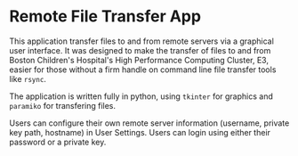 # Remote File Transfer App 
This application transfer files to and from remote servers via a graphical user interface. It was designed to make the transfer of files to and from Boston Children's Hospital's High Performance Computing Cluster, E3, easier for those without a firm handle on command line file transfer tools like `rsync`.

The application is written fully in python, using `tkinter` for graphics and `paramiko` for transfering files. 

Users can configure their own remote server information (username, private key path, hostname) in User Settings. Users can login using either their password or a private key. 
